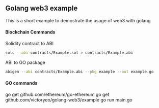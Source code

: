 ## Golang web3 example

This is a short example to demostrate the usage of web3 with golang

#### Blockchain Commands 

Solidity contract to ABI

````bash
solc --abi contracts/Example.sol > contracts/Example.abi
````
ABI to GO package

```bash
abigen --abi contracts/Example.abi --pkg example --out example.go
```

#### GO commands
go get github.com/ethereum/go-ethereum
go get github.com/victoryeo/golang-web3/example
go run main.go